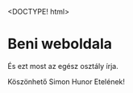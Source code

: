<DOCTYPE! html>
<html>
<head>
<title>Beni</title>
</head>
<body>
<h1>Beni weboldala</h1>
<p>És ezt most az egész osztály írja.</p>
<p>Köszönhető Simon Hunor Etelének!</p>
</body>
</html>
